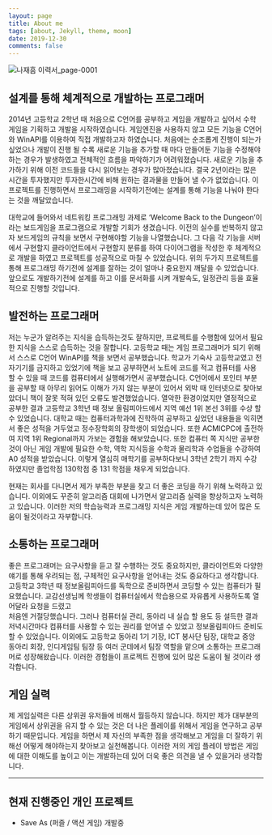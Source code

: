 ```yaml
---
layout: page
title: About me
tags: [about, Jekyll, theme, moon]
date: 2019-12-30
comments: false
---
```


![나재흠 이력서_page-0001](https://user-images.githubusercontent.com/18138559/179685964-07f98f94-4e5d-47c9-ae7e-35a4387feae4.jpg)

## 설계를 통해 체계적으로 개발하는 프로그래머
2014년 고등학교 2학년 때 처음으로 C언어를 공부하고 게임을 개발하고 싶어서 수학 게임을 기획하고 개발을 시작하였습니다. 
게임엔진을 사용하지 않고 모든 기능을 C언어와 WinAPI를 이용하여 직접 개발하고자 하였습니다. 
처음에는 순조롭게 진행이 되는가 싶었으나 개발이 진행 될 수록 새로운 기능을 추가할 때 마다 만들어둔 기능을 수정해야하는 경우가 발생하였고 전체적인 흐름을 파악하기가 어려워졌습니다. 
새로운 기능을 추가하기 위해 이전 코드들을 다시 읽어보는 경우가 많아졌습니다.  결국 2년이라는 많은 시간을 투자했지만 투자한시간에 비해 원하는 결과물을 만들어 낼 수가 없었습니다. 
이 프로젝트를 진행하면서 프로그래밍을 시작하기전에는 설계를 통해 기능을 나눠야 한다는 것을 깨달았습니다. 

대학교에 들어와서 네트워킹 프로그래밍 과제로 ‘Welcome Back to the Dungeon’이라는 보드게임을 프로그램으로 개발할 기회가 생겼습니다. 
이전의 실수를 반복하지 않고자 보드게임의 규칙을 보면서 구현해야할 기능을 나열했습니다. 
그 다음 각 기능을 서버에서 구현할지 클라이언트에서 구현할지 분류를 하여 다이어그램을 작성한 후 체계적으로 개발을 하였고 프로젝트를 성공적으로 마칠 수 있었습니다.
위의 두가지 프로젝트를 통해 프로그래밍 하기전에 설계를 잘하는 것이 얼마나 중요한지 깨달을 수 있었습니다. 
앞으로도 개발하기전에 설계를 하고 이를 문서화를 시켜 개발속도, 일정관리 등을 효율적으로 진행할 것입니다.

## 발전하는 프로그래머
저는 누군가 알려주는 지식을 습득하는것도 잘하지만, 프로젝트를 수행함에 있어서 필요한 지식을 스스로 습득하는 것을 잘합니다.
고등학교 때는 게임 프로그래머가 되기 위해서 스스로 C언어 WinAPI를 책을 보면서 공부했습니다. 
학교가 기숙사 고등학교였고 전자기기를 금지하고 있었기에 책을 보고 공부하면서 노트에 코드를 적고 컴퓨터를 사용 할 수 있을 때 코드를 컴퓨터에서 실행해가면서 공부했습니다. 
C언어에서 포인터 부분을 공부할 때 아무리 읽어도 이해가 가지 않는 부분이 있어서 외박 때 인터넷으로 찾아보았더니 책이 잘못 적혀 있던 오류도 발견했었습니다. 
열악한 환경이었지만 열정적으로 공부한 결과 고등학교 3학년 때 정보 올림피아드에서 지역 예선 1위 본선 3위를 수상 할 수 있었습니다.
대학교 때는 컴퓨터과학과에 진학하여 공부하고 싶었던 내용들을 익히면서 좋은 성적을 거두었고 정수장학회의  장학생이 되었습니다. 
또한 ACMICPC에 출전하여 지역 1위 Regional까지 가보는 경험을 해보았습니다. 
또한 컴퓨터 쪽 지식만 공부한 것이 아닌 게임 개발에 필요한 수학, 역학 지식등을 수학과 물리학과 수업들을 수강하여 A0 성적을 받았습니다. 
이렇게 열심히 매학기를 공부하다보니 3학년 2학기 까지 수강하였지만 졸업학점 130학점 중 131 학점을 채우게 되었습니다.

현재는 회사를 다니면서 제가 부족한 부분을 찾고 더 좋은 코딩을 하기 위해 노력하고 있습니다. 
이외에도 꾸준히 알고리즘 대회에 나가면서 알고리즘 실력을 향상하고자 노력하고 있습니다.
이러한 저의 학습능력과 프로그래밍 지식은 게임 개발하는데 있어 많은 도움이 될것이라고 자부합니다.

## 소통하는 프로그래머
좋은 프로그래머는 요구사항을 듣고 잘 수행하는 것도 중요하지만, 클라이언트와 다양한 얘기를 통해 우려되는 점, 구체적인 요구사항을 얻어내는 것도 중요하다고 생각합니다.
고등학교 3학년 때 정보올림피아드를 독학으로 준비하면서 코딩할 수 있는 컴퓨터가 필요했습니다. 교감선생님께 학생들이 컴퓨터실에서 학습용으로 자유롭게 사용하도록 열어달라 요청을 드렸고  
처음엔 거절당했습니다. 그러나 컴퓨터실 관리, 동아리 내 실습 할 용도 등 설득한 결과 저녁시간마다 컴퓨터를 사용할 수 있는 권리를 얻어낼 수 있었고 정보올림피아드 준비도 할 수 있었습니다.
이외에도 고등학교 동아리 1기 기장, ICT 봉사단 팀장, 대학교 중앙 동아리 회장, 인디게임팀 팀장 등 여러 군데에서 팀장 역할을 맡으며 소통하는 프로그래머로 성장해왔습니다.
이러한 경험들이 프로젝트 진행에 있어 많은 도움이 될 것이라 생각합니다.


## 게임 실력
제 게임실력은 다른 상위권 유저들에 비해서 월등하지 않습니다. 
하지만 제가 대부분의 게임에서 상위권을 유지 할 수 있는 것은 더 나은 플레이를 위해서 게임을 연구하고 공부하기 때문입니다. 
게임을 하면서 제 자신의 부족한 점을 생각해보고 게임을 더 잘하기 위해선 어떻게 해야하는지 찾아보고 실천해봅니다. 
이러한 저의 게임 플레이 방법은 게임에 대한 이해도를 높이고 이는 개발하는데 있어 더욱 좋은 의견을 낼 수 있을거라 생각합니다.

---

## 현재 진행중인 개인 프로젝트
* Save As (퍼즐 / 액션 게임) 개발중